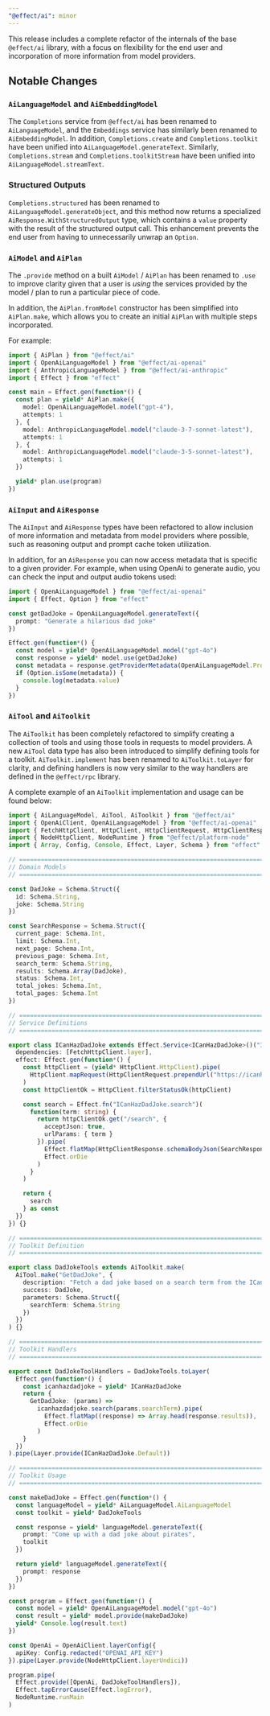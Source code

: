 ```yaml
---
"@effect/ai": minor
---
```


This release includes a complete refactor of the internals of the base `@effect/ai` library, with a focus on flexibility for the end user and incorporation of more information from model providers.

## Notable Changes

### `AiLanguageModel` and `AiEmbeddingModel`

The `Completions` service from `@effect/ai` has been renamed to `AiLanguageModel`, and the `Embeddings` service has similarly been renamed to `AiEmbeddingModel`. In addition, `Completions.create` and `Completions.toolkit` have been unified into `AiLanguageModel.generateText`. Similarly, `Completions.stream` and `Completions.toolkitStream` have been unified into `AiLanguageModel.streamText`.

### Structured Outputs

`Completions.structured` has been renamed to `AiLanguageModel.generateObject`, and this method now returns a specialized `AiResponse.WithStructuredOutput` type, which contains a `value` property with the result of the structured output call. This enhancement prevents the end user from having to unnecessarily unwrap an `Option`.

### `AiModel` and `AiPlan`

The `.provide` method on a built `AiModel` / `AiPlan` has been renamed to `.use` to improve clarity given that a user is _using_ the services provided by the model / plan to run a particular piece of code.

In addition, the `AiPlan.fromModel` constructor has been simplified into `AiPlan.make`, which allows you to create an initial `AiPlan` with multiple steps incorporated.

For example:

```ts
import { AiPlan } from "@effect/ai"
import { OpenAiLanguageModel } from "@effect/ai-openai"
import { AnthropicLanguageModel } from "@effect/ai-anthropic"
import { Effect } from "effect"

const main = Effect.gen(function*() {
  const plan = yield* AiPlan.make({
    model: OpenAiLanguageModel.model("gpt-4"),
    attempts: 1
  }, {
    model: AnthropicLanguageModel.model("claude-3-7-sonnet-latest"),
    attempts: 1
  }, {
    model: AnthropicLanguageModel.model("claude-3-5-sonnet-latest"),
    attempts: 1
  })

  yield* plan.use(program)
})
```

### `AiInput` and `AiResponse`

The `AiInput` and `AiResponse` types have been refactored to allow inclusion of more information and metadata from model providers where possible, such as reasoning output and prompt cache token utilization.

In addition, for an `AiResponse` you can now access metadata that is specific to a given provider. For example, when using OpenAi to generate audio, you can check the input and output audio tokens used:

```ts
import { OpenAiLanguageModel } from "@effect/ai-openai"
import { Effect, Option } from "effect"

const getDadJoke = OpenAiLanguageModel.generateText({
  prompt: "Generate a hilarious dad joke"
})

Effect.gen(function*() {
  const model = yield* OpenAiLanguageModel.model("gpt-4o")
  const response = yield* model.use(getDadJoke)
  const metadata = response.getProviderMetadata(OpenAiLanguageModel.ProviderMetadata)
  if (Option.isSome(metadata)) {
    console.log(metadata.value)
  }
})

```

### `AiTool` and `AiToolkit`

The `AiToolkit` has been completely refactored to simplify creating a collection of tools and using those tools in requests to model providers. A new `AiTool` data type has also been introduced to simplify defining tools for a toolkit. `AiToolkit.implement` has been renamed to `AiToolkit.toLayer` for clarity, and defining handlers is now very similar to the way handlers are defined in the `@effect/rpc` library.

A complete example of an `AiToolkit` implementation and usage can be found below:


```ts
import { AiLanguageModel, AiTool, AiToolkit } from "@effect/ai"
import { OpenAiClient, OpenAiLanguageModel } from "@effect/ai-openai"
import { FetchHttpClient, HttpClient, HttpClientRequest, HttpClientResponse } from "@effect/platform"
import { NodeHttpClient, NodeRuntime } from "@effect/platform-node"
import { Array, Config, Console, Effect, Layer, Schema } from "effect"

// =============================================================================
// Domain Models 
// =============================================================================

const DadJoke = Schema.Struct({
  id: Schema.String,
  joke: Schema.String
})

const SearchResponse = Schema.Struct({
  current_page: Schema.Int,
  limit: Schema.Int,
  next_page: Schema.Int,
  previous_page: Schema.Int,
  search_term: Schema.String,
  results: Schema.Array(DadJoke),
  status: Schema.Int,
  total_jokes: Schema.Int,
  total_pages: Schema.Int
})

// =============================================================================
// Service Definitions 
// =============================================================================

export class ICanHazDadJoke extends Effect.Service<ICanHazDadJoke>()("ICanHazDadJoke", {
  dependencies: [FetchHttpClient.layer],
  effect: Effect.gen(function*() {
    const httpClient = (yield* HttpClient.HttpClient).pipe(
      HttpClient.mapRequest(HttpClientRequest.prependUrl("https://icanhazdadjoke.com"))
    )
    const httpClientOk = HttpClient.filterStatusOk(httpClient)

    const search = Effect.fn("ICanHazDadJoke.search")(
      function(term: string) {
        return httpClientOk.get("/search", {
          acceptJson: true,
          urlParams: { term }
        }).pipe(
          Effect.flatMap(HttpClientResponse.schemaBodyJson(SearchResponse)),
          Effect.orDie
        )
      }
    )

    return {
      search
    } as const
  })
}) {}

// =============================================================================
// Toolkit Definition
// =============================================================================

export class DadJokeTools extends AiToolkit.make(
  AiTool.make("GetDadJoke", {
    description: "Fetch a dad joke based on a search term from the ICanHazDadJoke API",
    success: DadJoke,
    parameters: Schema.Struct({
      searchTerm: Schema.String
    })
  })
) {}

// =============================================================================
// Toolkit Handlers
// =============================================================================

export const DadJokeToolHandlers = DadJokeTools.toLayer(
  Effect.gen(function*() {
    const icanhazdadjoke = yield* ICanHazDadJoke
    return {
      GetDadJoke: (params) =>
        icanhazdadjoke.search(params.searchTerm).pipe(
          Effect.flatMap((response) => Array.head(response.results)),
          Effect.orDie
        )
    }
  })
).pipe(Layer.provide(ICanHazDadJoke.Default))

// =============================================================================
// Toolkit Usage
// =============================================================================

const makeDadJoke = Effect.gen(function*() {
  const languageModel = yield* AiLanguageModel.AiLanguageModel
  const toolkit = yield* DadJokeTools

  const response = yield* languageModel.generateText({
    prompt: "Come up with a dad joke about pirates",
    toolkit
  })

  return yield* languageModel.generateText({
    prompt: response
  })
})

const program = Effect.gen(function*() {
  const model = yield* OpenAiLanguageModel.model("gpt-4o")
  const result = yield* model.provide(makeDadJoke)
  yield* Console.log(result.text)
})

const OpenAi = OpenAiClient.layerConfig({
  apiKey: Config.redacted("OPENAI_API_KEY")
}).pipe(Layer.provide(NodeHttpClient.layerUndici))

program.pipe(
  Effect.provide([OpenAi, DadJokeToolHandlers]),
  Effect.tapErrorCause(Effect.logError),
  NodeRuntime.runMain
)
```

